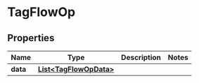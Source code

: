 # TagFlowOp

## Properties
Name | Type | Description | Notes
------------ | ------------- | ------------- | -------------
**data** | [**List&lt;TagFlowOpData&gt;**](TagFlowOpData.md) |  | 
